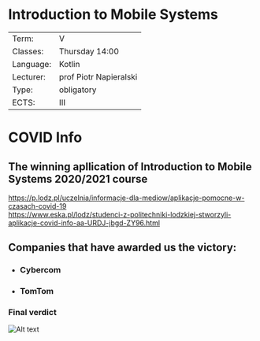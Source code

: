 # Introduction to Mobile Systems

|             |                	       |
| ------------|-------------		       |
| Term:       | V	      	 	           |
| Classes:    | Thursday 14:00         |
| Language:   | Kotlin                 |
| Lecturer:   | prof Piotr Napieralski |
| Type:       | obligatory             |
| ECTS:       | III                    |

# COVID Info
## The winning apllication of Introduction to Mobile Systems 2020/2021 course
https://p.lodz.pl/uczelnia/informacje-dla-mediow/aplikacje-pomocne-w-czasach-covid-19<br/>
https://www.eska.pl/lodz/studenci-z-politechniki-lodzkiej-stworzyli-aplikacje-covid-info-aa-URDJ-jbgd-ZY96.html

## Companies that have awarded us the victory:

* ### Cybercom
* ### TomTom

### Final verdict
![Alt text](https://github.com/JJPietras/Introduction-to-Mobile-Systems/blob/main/CompetitionFinal.png?raw=true)
